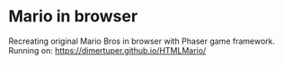 # Mario in browser
Recreating original Mario Bros in browser with Phaser game framework. 
Running on: https://dimertuper.github.io/HTMLMario/
